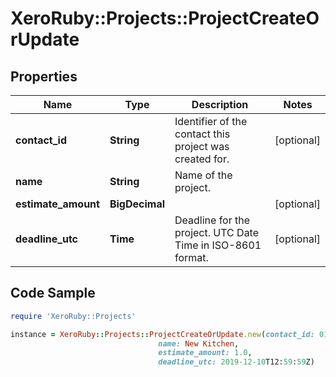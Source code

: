 # XeroRuby::Projects::ProjectCreateOrUpdate

## Properties

Name | Type | Description | Notes
------------ | ------------- | ------------- | -------------
**contact_id** | **String** | Identifier of the contact this project was created for. | [optional] 
**name** | **String** | Name of the project. | 
**estimate_amount** | **BigDecimal** |  | [optional] 
**deadline_utc** | **Time** | Deadline for the project. UTC Date Time in ISO-8601 format. | [optional] 

## Code Sample

```ruby
require 'XeroRuby::Projects'

instance = XeroRuby::Projects::ProjectCreateOrUpdate.new(contact_id: 01234567-89ab-cdef-0123-456789abcdef,
                                 name: New Kitchen,
                                 estimate_amount: 1.0,
                                 deadline_utc: 2019-12-10T12:59:59Z)
```


